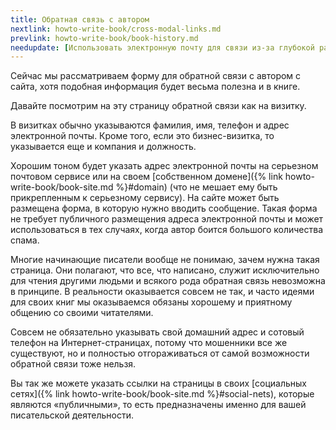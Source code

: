 ```yaml
---
title: Обратная связь с автором
nextlink: howto-write-book/cross-modal-links.md
prevlink: howto-write-book/book-history.md
needupdate: [Использовать электронную почту для связи из-за глубокой работы]
---
```


Сейчас мы рассматриваем форму для обратной связи с автором с сайта,
хотя подобная информация будет весьма полезна и в книге.

Давайте посмотрим на эту страницу обратной связи как на визитку.

В визитках обычно указываются фамилия, имя, телефон и адрес
электронной почты.  Кроме того, если это бизнес-визитка, то
указывается еще и компания и должность.

Хорошим тоном будет указать адрес электронной почты на серьезном
почтовом сервисе или на своем [собственном домене]({% link
howto-write-book/book-site.md %}#domain) (что не мешает ему быть прикрепленным к
серьезному сервису).  На сайте может быть размещена форма, в которую
нужно вводить сообщение.  Такая форма не требует публичного размещения
адреса электронной почты и может использоваться в тех случаях, когда
автор боится большого количества спама.

Многие начинающие писатели вообще не понимаю, зачем нужна такая
страница.  Они полагают, что все, что написано, служит исключительно
для чтения другими людьми и всякого рода обратная связь невозможна в
принципе.  В реальности оказывается совсем не так, и часто идеями для
своих книг мы оказываемся обязаны хорошему и приятному общению со
своими читателями.

Совсем не обязательно указывать свой домашний адрес и сотовый телефон
на Интернет-страницах, потому что мошенники все же существуют, но и
полностью отгораживаться от самой возможности обратной связи тоже
нельзя.

Вы так же можете указать ссылки на страницы в своих [социальных
сетях]({% link howto-write-book/book-site.md %}#social-nets), которые являются
«публичными», то есть предназначены именно для вашей писательской
деятельности.
